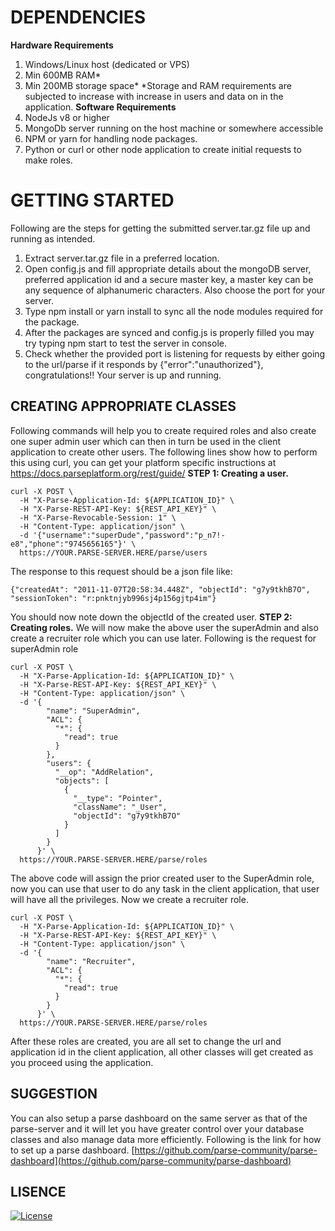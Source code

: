 
# DEPENDENCIES
**Hardware Requirements**
1. Windows/Linux host (dedicated or VPS)
1. Min 600MB RAM*
1. Min 200MB storage space*
*Storage and RAM requirements are subjected to increase with increase in users and data on in the application.
**Software Requirements**
1. NodeJs v8 or higher
1. MongoDb server running on the host machine or somewhere accessible
1. NPM or yarn for handling node packages.
1. Python or curl or other node application to create initial requests to make roles.

# GETTING STARTED
Following are the steps for getting the submitted server.tar.gz file up and running as intended.
1. Extract server.tar.gz file in a preferred location.
1. Open config.js and fill appropriate details about the mongoDB server, preferred application id and a secure master key, a master key can be any sequence of alphanumeric characters. Also choose the port for your server.
1. Type npm install or yarn install to sync all the node modules required for the package.
1. After the packages are synced and config.js is properly filled you may try typing npm start to test the server in console.
1. Check whether the provided port is listening for requests by either going to the url/parse if it responds by {"error":"unauthorized"}, congratulations!! Your server is up and running.
## CREATING APPROPRIATE CLASSES
Following commands will help you to create required roles and also create one super admin user which can then in turn be used in the client application to create other users. The following lines show how to perform this using curl, you can get your platform specific instructions at https://docs.parseplatform.org/rest/guide/
**STEP 1: Creating a user.**
```
curl -X POST \
  -H "X-Parse-Application-Id: ${APPLICATION_ID}" \
  -H "X-Parse-REST-API-Key: ${REST_API_KEY}" \
  -H "X-Parse-Revocable-Session: 1" \
  -H "Content-Type: application/json" \
  -d '{"username":"superDude","password":"p_n7!-e8","phone":"9745656165"}' \
  https://YOUR.PARSE-SERVER.HERE/parse/users
```

The response to this request should be a json file like:
```
{"createdAt": "2011-11-07T20:58:34.448Z", "objectId": "g7y9tkhB7O", "sessionToken": "r:pnktnjyb996sj4p156gjtp4im"}
```
You should now note down the objectId of the created user.
**STEP 2: Creating roles.**
We will now make the above user the superAdmin and also create a recruiter role which you can use later. Following is the request for superAdmin role
```
curl -X POST \
  -H "X-Parse-Application-Id: ${APPLICATION_ID}" \
  -H "X-Parse-REST-API-Key: ${REST_API_KEY}" \
  -H "Content-Type: application/json" \
  -d '{
        "name": "SuperAdmin",
        "ACL": {
          "*": {
            "read": true
          }
        },
        "users": {
          "__op": "AddRelation",
          "objects": [
            {
              "__type": "Pointer",
              "className": "_User",
              "objectId": "g7y9tkhB7O"
            }
          ]
        }
      }' \
  https://YOUR.PARSE-SERVER.HERE/parse/roles
```
The above code will assign the prior created user to the SuperAdmin role, now you can use that user to do any task in the client application, that user will have all the privileges. 
Now we create a recruiter role.
```
curl -X POST \
  -H "X-Parse-Application-Id: ${APPLICATION_ID}" \
  -H "X-Parse-REST-API-Key: ${REST_API_KEY}" \
  -H "Content-Type: application/json" \
  -d '{
        "name": "Recruiter",
        "ACL": {
          "*": {
            "read": true
          }
        }
      }' \
  https://YOUR.PARSE-SERVER.HERE/parse/roles
```
After these roles are created, you are all set to change the url and application id in the client application, all other classes will get created as you proceed using the application.


## SUGGESTION
You can also setup a parse dashboard on the same server as that of the parse-server and it will let you have greater control over your database classes and also manage data more efficiently. Following is the link for how to set up a parse dashboard. 
[https://github.com/parse-community/parse-dashboard](https://github.com/parse-community/parse-dashboard)


## LISENCE
[![License](https://img.shields.io/github/license/SushantSangle/jobReferralSystem_server)](https://github.com/SushantSangle/jobReferralSystem_server/blob/master/LICENSE)


